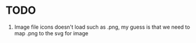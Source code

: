 # TODO


1. Image file icons doesn't load such as .png, my guess is that we need to map .png to the svg for image